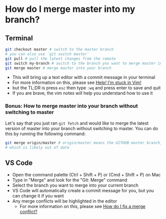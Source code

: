 # How do I merge master into my branch?

## Terminal

```bash
git checkout master # switch to the master branch
# you can also use `git switch master`
git pull # pull the latest changes from the remote
git switch my-branch # switch to the branch you want to merge master into
git merge master # merge master into your branch
```

- This will bring up a text editor with a commit message in your terminal
- For more information on this, please see [Help! I'm stuck in Vim!](./docs/errors/vim.md)
- but the TL;DR is press `esc` then type `:wq` and press enter to save and quit
- If you are brave, the vim notes will help you understand how to use it

### Bonus: How to merge master into your branch without switching to master
Let's say that you just ran `git fetch` and would like to merge the latest version of master into your branch without switching to master. You can do this by running the following command:

```bash
git merge origin/master # origin/master means the GITHUB master branch, not your local master branch
# which is likely out of date
```

## VS Code

- Open the command palette (Ctrl + Shift + P) or (Cmd + Shift + P) on Mac
- Type in "Merge" and look for the "Git: Merge" command
- Select the branch you want to merge into your current branch
- VS Code will automatically create a commit message for you, but you can change it if you want
- Any merge conflicts will be highlighted in the editor
  - For more information on this, please see [How do I fix a merge conflict?](./docs/errors/fix-a-merge-conflict.md)
